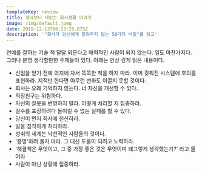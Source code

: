 ```yaml
---
templateKey: review
title: 생각보다 재밌는 회사생활 이야기
image: /img/default.jpeg
date: 2019-12-13T16:23:25.875Z
description: '"회사가 당신에게 알려주지 않는 50가지 비밀"를 읽고'
---
```

연예를 잘하는 기술 책 달달 외운다고 매력적인 사람이 되지 않는다. 일도 마찬가지다. 그러나 분명 생각할만한 주제들이 있다. 아래는 인상 깊게 읽은 내용이다.

- 신임을 얻기 전에 의지에 차서 똑똑한 척을 하지 마라. 이미 갖춰진 시스템에 호의를 표현하라. 지적만 한다면 아무런 변화도 이끌지 못할 것이다.
- 회사는 오래 기억하지 않는다. 너 자신을 개선할 수 있다.
- 직장친구는 위험하다.
- 자신의 잘못을 변명하지 말라. 어떻게 처리할 지 집중하라.
- 실수를 포장하려다 돌이킬 수 없는 실패를 할 수 있다.
- 당신이 먼저 회사에 헌신하라.
- 일을 침착하게 처리하라.
- 성취의 세계는 낙천적인 사람들의 것이다.
- '증명'하려 들지 마라. 그 대신 도움이 되려고 노력하라.
- '해결책은 무엇이고, 그 중 가장 좋은 것은 무엇이며 왜그렇게 생각했는가?' 라고 물어라
- 사람이 아닌 상황에 집중하라.